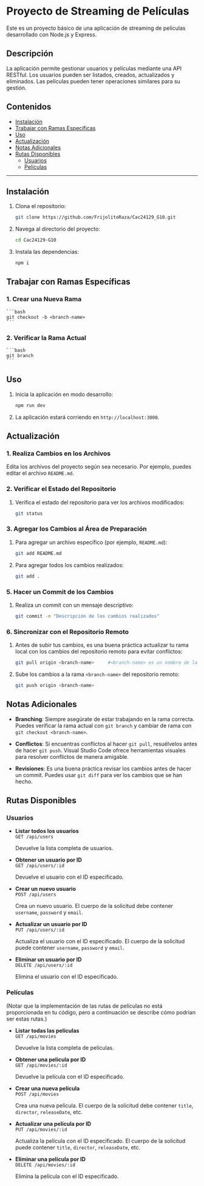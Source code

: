 # Proyecto de Streaming de Películas

Este es un proyecto básico de una aplicación de streaming de películas desarrollado con Node.js y Express.

## Descripción

La aplicación permite gestionar usuarios y películas mediante una API RESTful. Los usuarios pueden ser listados, creados, actualizados y eliminados. Las películas pueden tener operaciones similares para su gestión.

## Contenidos

- [Instalación](#instalación)
- [Trabajar con Ramas Específicas](#trabajar-con-ramas-específicas)
- [Uso](#uso)
- [Actualización](#actualización)
- [Notas Adicionales](#notas-adicionales)
- [Rutas Disponibles](#rutas-disponibles)
  - [Usuarios](#usuarios)
  - [Películas](#películas)

---

## Instalación

1. Clona el repositorio:
    ```bash
    git clone https://github.com/FrijolitoRaza/Cac24129_G10.git
    ```

2. Navega al directorio del proyecto:
    ```bash
    cd Cac24129-G10
    ```

3. Instala las dependencias:
    ```bash
    npm i
    ```
    
## Trabajar con Ramas Específicas

### 1. Crear una Nueva Rama
    ```bash
    git checkout -b <branch-name>
    ```
    
### 2. Verificar la Rama Actual
    ```bash
    git branch
    ```
    
## Uso

1. Inicia la aplicación en modo desarrollo:
    ```bash
    npm run dev
    ```

2. La aplicación estará corriendo en `http://localhost:3000`.

## Actualización

### 1. Realiza Cambios en los Archivos

Edita los archivos del proyecto según sea necesario. Por ejemplo, puedes editar el archivo `README.md`.

### 2. Verificar el Estado del Repositorio

1. Verifica el estado del repositorio para ver los archivos modificados:

    ```bash
    git status
    ```

### 3. Agregar los Cambios al Área de Preparación

1. Para agregar un archivo específico (por ejemplo, `README.md`):

    ```bash
    git add README.md
    ```

2. Para agregar todos los cambios realizados:

    ```bash
    git add .
    ```

### 5. Hacer un Commit de los Cambios

1. Realiza un commit con un mensaje descriptivo:

    ```bash
    git commit -m "Descripción de los cambios realizados"
    ```

### 6. Sincronizar con el Repositorio Remoto

1. Antes de subir tus cambios, es una buena práctica actualizar tu rama local con los cambios del repositorio remoto para evitar conflictos:

    ```bash
    git pull origin <branch-name>     #<branch-name> es un nombre de la brach de ejemplo.
    ```

2. Sube los cambios a la rama `<branch-name>` del repositorio remoto:

    ```bash
    git push origin <branch-name>
    ```
    
## Notas Adicionales

- **Branching**: Siempre asegúrate de estar trabajando en la rama correcta. Puedes verificar la rama actual con `git branch` y cambiar de rama con `git checkout <branch-name>`.

- **Conflictos**: Si encuentras conflictos al hacer `git pull`, resuélvelos antes de hacer `git push`. Visual Studio Code ofrece herramientas visuales para resolver conflictos de manera amigable.

- **Revisiones**: Es una buena práctica revisar los cambios antes de hacer un commit. Puedes usar `git diff` para ver los cambios que se han hecho.


## Rutas Disponibles

### Usuarios

- **Listar todos los usuarios**  
  `GET /api/users`
  
  Devuelve la lista completa de usuarios.

- **Obtener un usuario por ID**  
  `GET /api/users/:id`
  
  Devuelve el usuario con el ID especificado.

- **Crear un nuevo usuario**  
  `POST /api/users`
  
  Crea un nuevo usuario. El cuerpo de la solicitud debe contener `username`, `password` y `email`.

- **Actualizar un usuario por ID**  
  `PUT /api/users/:id`
  
  Actualiza el usuario con el ID especificado. El cuerpo de la solicitud puede contener `username`, `password` y `email`.

- **Eliminar un usuario por ID**  
  `DELETE /api/users/:id`
  
  Elimina el usuario con el ID especificado.

### Películas

(Notar que la implementación de las rutas de películas no está proporcionada en tu código, pero a continuación se describe cómo podrían ser estas rutas.)

- **Listar todas las películas**  
  `GET /api/movies`
  
  Devuelve la lista completa de películas.

- **Obtener una película por ID**  
  `GET /api/movies/:id`
  
  Devuelve la película con el ID especificado.

- **Crear una nueva película**  
  `POST /api/movies`
  
  Crea una nueva película. El cuerpo de la solicitud debe contener `title`, `director`, `releaseDate`, etc.

- **Actualizar una película por ID**  
  `PUT /api/movies/:id`
  
  Actualiza la película con el ID especificado. El cuerpo de la solicitud puede contener `title`, `director`, `releaseDate`, etc.

- **Eliminar una película por ID**  
  `DELETE /api/movies/:id`
  
  Elimina la película con el ID especificado.

